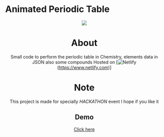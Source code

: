 # Animated Periodic Table

<div align="center">
<img src="https://telegra.ph/file/2bd6027c40574870ca848.jpg"
altr="periodic" border="0">

# About
Small code to perform the periodic table in Chemistry, elements data in JSON
also some compounds 
Hosted on [![Netlify](https://img.shields.io/badge/netlify-%23000000.svg?style=for-the-badge&logo=netlify&logoColor=#00C7B7)(https://www.netlify.com)]

# Note
This project is made for specially *HACKATHON* event 
I hope if you like it

## Demo
[Click here](https://oreki-san.netlify.app/)
